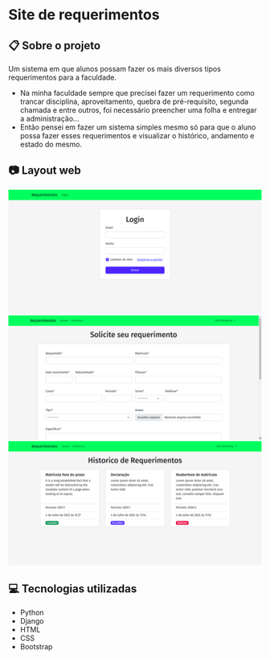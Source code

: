 # Site de requerimentos

## :clipboard: Sobre o projeto

Um sistema em que alunos possam fazer os mais diversos tipos requerimentos para a faculdade. 

- Na minha faculdade sempre que precisei fazer um requerimento como trancar disciplina, aproveitamento, quebra de pré-requisito, segunda chamada e entre outros, foi necessário preencher uma folha e entregar a administração...
- Então pensei em fazer um sistema simples mesmo só para que o aluno possa fazer esses requerimentos e visualizar o histórico, andamento e estado do mesmo.



## :camera: Layout web
![Web 1](https://github.com/Werberty/Site-de-requerimentos/blob/main/assets/req1.png)
![Web 2](https://github.com/Werberty/Site-de-requerimentos/blob/main/assets/req3.png)
![Web 3](https://github.com/Werberty/Site-de-requerimentos/blob/main/assets/req2.png)

## :computer: Tecnologias utilizadas
- Python
- Django
- HTML
- CSS
- Bootstrap
